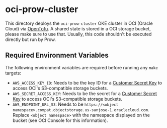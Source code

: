 # oci-prow-cluster

This directory deploys the `oci-prow-cluster` OKE cluster in OCI (Oracle Cloud) via [OpenTofu](https://opentofu.org). A shared state is stored in a OCI storage bucket, please make sure to use that. Usually, this code shouldn't be executed directly but run by Prow.

## Required Environment Variables

The following environment variables are required before running any `make` targets:

- `AWS_ACCESS_KEY_ID`: Needs to be the key ID for a [Customer Secret Key](https://docs.oracle.com/en-us/iaas/Content/Identity/Tasks/managingcredentials.htm#Working2) to access OCI's S3-compatible storage buckets.
- `AWS_SECRET_ACCESS_KEY`: Needs to be the secret for a [Customer Secret Key](https://docs.oracle.com/en-us/iaas/Content/Identity/Tasks/managingcredentials.htm#Working2) to access OCI's S3-compatible storage buckets.
- `AWS_ENDPOINT_URL_S3`: Needs to be `https://<object namespace>.compat.objectstorage.us-sanjose-1.oraclecloud.com`. Replace `<object namespace>` with the namespace displayed on the bucket (see OCI Console for this information).
